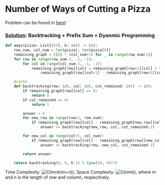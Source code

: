 # Number of Ways of Cutting a Pizza

Problem can be found in [here](https://leetcode.com/problems/number-of-ways-of-cutting-a-pizza/)!

### [Solution](/Backtracking/1444-NumberofWaysofCuttingaPizza/solution.py): Backtracking + Prefix Sum + Dyanmic Programming

```python
def ways(pizza: List[str], k: int) -> int:
    row_num, col_num = len(pizza), len(pizza[0])
    remaining_graph = [[0] * (col_num+1) for _ in range(row_num+1)]
    for row in range(row_num-1, -1, -1):
        for col in range(col_num-1, -1, -1):
            remaining_graph[row][col] = remaining_graph[row+1][col] + \
                remaining_graph[row][col+1] - remaining_graph[row+1][col+1] + (pizza[row][col] == "A")

    @cache
    def backtracking(row: int, col: int, cut_remained: int) -> int:
        if remaining_graph[row][col] == 0:
            return 0
        if cut_remained == 0:
            return 1

        answer = 0
        for new_row in range(row+1, row_num):
            if remaining_graph[row][col] - remaining_graph[new_row][col] > 0:
                answer += backtracking(new_row, col, cut_remained-1)

        for new_col in range(col+1, col_num):
            if remaining_graph[row][col] - remaining_graph[row][new_col] > 0:
                answer += backtracking(row, new_col, cut_remained-1)

        return answer

    return backtracking(0, 0, k-1) % (pow(10, 9)+7)
```

Time Complexity: ![O(mnk(m+n))](<https://latex.codecogs.com/svg.image?\inline&space;O(mnk(m+n))>), Space Complexity: ![O(nmk)](<https://latex.codecogs.com/svg.image?\inline&space;O(nmk)>), where m and n is the length of row and column, respecitvely.
